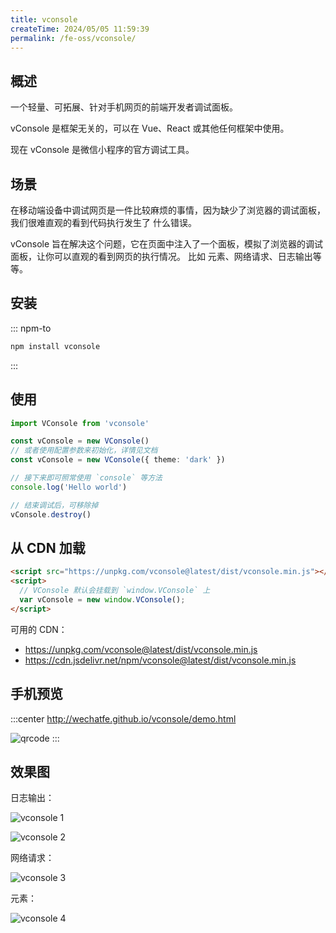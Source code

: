 ```yaml
---
title: vconsole
createTime: 2024/05/05 11:59:39
permalink: /fe-oss/vconsole/
---
```


<Badge text="Browser" /> <Badge text="微信小程序" />

<RepoCard repo="Tencent/vConsole" />

## 概述

一个轻量、可拓展、针对手机网页的前端开发者调试面板。

vConsole 是框架无关的，可以在 Vue、React 或其他任何框架中使用。

现在 vConsole 是微信小程序的官方调试工具。

## 场景

在移动端设备中调试网页是一件比较麻烦的事情，因为缺少了浏览器的调试面板，我们很难直观的看到代码执行发生了
什么错误。

vConsole 旨在解决这个问题，它在页面中注入了一个面板，模拟了浏览器的调试面板，让你可以直观的看到网页的执行情况。
比如 元素、网络请求、日志输出等等。

## 安装

::: npm-to

```sh
npm install vconsole
```

:::

## 使用

```ts
import VConsole from 'vconsole'

const vConsole = new VConsole()
// 或者使用配置参数来初始化，详情见文档
const vConsole = new VConsole({ theme: 'dark' })

// 接下来即可照常使用 `console` 等方法
console.log('Hello world')

// 结束调试后，可移除掉
vConsole.destroy()
```

## 从 CDN 加载

```html
<script src="https://unpkg.com/vconsole@latest/dist/vconsole.min.js"></script>
<script>
  // VConsole 默认会挂载到 `window.VConsole` 上
  var vConsole = new window.VConsole();
</script>
```

可用的 CDN：

- <https://unpkg.com/vconsole@latest/dist/vconsole.min.js>
- <https://cdn.jsdelivr.net/npm/vconsole@latest/dist/vconsole.min.js>

## 手机预览

:::center
<http://wechatfe.github.io/vconsole/demo.html>

![qrcode](https://github.com/Tencent/vConsole/raw/dev/doc/screenshot/qrcode.png)
:::

## 效果图

日志输出：

![vconsole 1](https://github.com/Tencent/vConsole/raw/dev/doc/screenshot/overview_light.jpg)

![vconsole 2](https://github.com/Tencent/vConsole/raw/dev/doc/screenshot/plugin_log_types.jpg)

网络请求：

![vconsole 3](https://github.com/Tencent/vConsole/raw/dev/doc/screenshot/plugin_network.jpg)

元素：

![vconsole 4](https://github.com/Tencent/vConsole/raw/dev/doc/screenshot/plugin_element.jpg)
